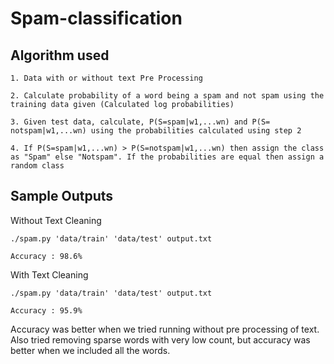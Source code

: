 # Spam-classification

## Algorithm used

```
1. Data with or without text Pre Processing

2. Calculate probability of a word being a spam and not spam using the training data given (Calculated log probabilities)

3. Given test data, calculate, P(S=spam|w1,...wn) and P(S= notspam|w1,...wn) using the probabilities calculated using step 2

4. If P(S=spam|w1,...wn) > P(S=notspam|w1,...wn) then assign the class as "Spam" else "Notspam". If the probabilities are equal then assign a random class

```

## Sample Outputs

Without Text Cleaning

```
./spam.py 'data/train' 'data/test' output.txt

Accuracy : 98.6%

```

With Text Cleaning

```
./spam.py 'data/train' 'data/test' output.txt

Accuracy : 95.9%

```
Accuracy was better when we tried running without pre processing of text. Also tried removing sparse words with very low count, but accuracy was better when we included all the words.
